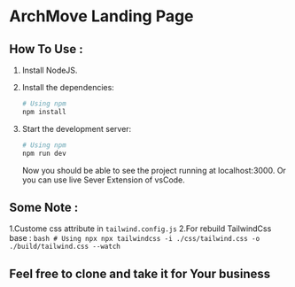 # ArchMove Landing Page

## How To Use :
 1. Install NodeJS.
 2. Install the dependencies:
    ```bash
    # Using npm
    npm install
    ```
 3. Start the development server:

    ```bash
    # Using npm
    npm run dev
    ```

    Now you should be able to see the project running at localhost:3000.
    Or you can use live Sever Extension of vsCode.
## Some Note :
   1.Custome css attribute in `tailwind.config.js`
   2.For rebuild TailwindCss base :
     ```bash
     # Using npx
     npx tailwindcss -i ./css/tailwind.css -o ./build/tailwind.css --watch
     ```
## Feel free to clone and take it for Your business
